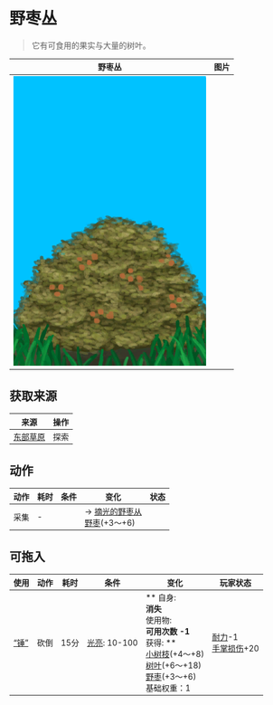 # 野枣丛  
> 它有可食用的果实与大量的树叶。  
  
  野枣丛  |   图片   
 ----  |  ----:   
   |  ![](Sprite/WildJujube.png)   
  
## 获取来源  
来源  |  操作  
----  |  ----  
[东部草原](GrasslandsE.md)  |  探索  
## 动作  
动作  |  耗时  |  条件  |  变化  |  状态  
----  |  ----  |  ----  |  ----  |  ----  
采集<br>  |  -  |    |  → [摘光的野枣从](WildJujubeCleared.md)<br>[野枣](JujubeFruits.md)(+3～+6)<br>  |    
## 可拖入  
使用  |  动作  |  耗时  |  条件  |  变化  |  玩家状态  
----  |  ----  |  ----  |  ----  |  ----  |  ----  
[“锤”](tag_Axe.md)  |  砍倒  |  15分  |  [光亮](Light.md): 10-100  |  ** 自身: **<br>消失<br>** 使用物: **<br>可用次数  -1<br>** 获得: **<br>[小树枝](Sticks.md)(+4～+8)<br>[树叶](LeavesFresh.md)(+6～+18)<br>[野枣](JujubeFruits.md)(+3～+6)<br>基础权重：1<br>  |  [耐力](Stamina.md)-1<br>[手掌损伤](HandDamage.md)+20  
